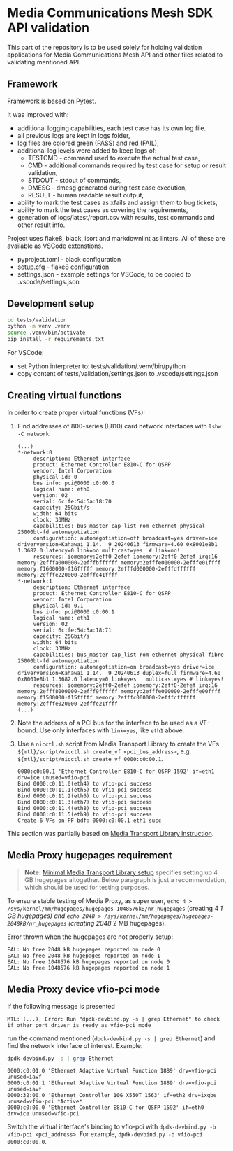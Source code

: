 # Media Communications Mesh SDK API validation

This part of the repository is to be used solely for holding validation applications for Media Communications Mesh API and other files related to validating mentioned API.

## Framework

Framework is based on Pytest.

It was improved with:

- additional logging capabilities, each test case has its own log file.
- all previous logs are kept in logs folder,
- log files are colored green (PASS) and red (FAIL),
- additional log levels were added to keep logs of:
  - TESTCMD - command used to execute the actual test case,
  - CMD - additional commands required by test case for setup or result validation,
  - STDOUT - stdout of commands,
  - DMESG - dmesg generated during test case execution,
  - RESULT - human readable result output,
- ability to mark the test cases as xfails and assign them to bug tickets,
- ability to mark the test cases as covering the requirements,
- generation of logs/latest/report.csv with results, test commands and other result info.

Project uses flake8, black, isort and markdownlint as linters. All of these are available as VSCode extenstions.

- pyproject.toml - black configuration
- setup.cfg - flake8 configuration
- settings.json - example settings for VSCode, to be copied to .vscode/settings.json

## Development setup

```bash
cd tests/validation
python -m venv .venv
source .venv/bin/activate
pip install -r requirements.txt
```

For VSCode:

- set Python interpreter to: tests/validation/.venv/bin/python
- copy content of tests/validation/settings.json to .vscode/settings.json

## Creating virtual functions

In order to create proper virtual functions (VFs):

1. Find addresses of 800-series (E810) card network interfaces with `lshw -C network`:

    ```text
    (...)
    *-network:0
         description: Ethernet interface
         product: Ethernet Controller E810-C for QSFP
         vendor: Intel Corporation
         physical id: 0
         bus info: pci@0000:c0:00.0
         logical name: eth0
         version: 02
         serial: 6c:fe:54:5a:18:70
         capacity: 25Gbit/s
         width: 64 bits
         clock: 33MHz
         capabilities: bus_master cap_list rom ethernet physical 25000bt-fd autonegotiation
         configuration: autonegotiation=off broadcast=yes driver=ice driverversion=Kahawai_1.14.  9_20240613 firmware=4.60 0x8001e8b1 1.3682.0 latency=0 link=no multicast=yes  # link=no!
         resources: iomemory:2eff0-2efef iomemory:2eff0-2efef irq:16   memory:2efffa000000-2efffbffffff memory:2efffe010000-2efffe01ffff   memory:f1600000-f16fffff memory:2efffd000000-2efffdffffff   memory:2efffe220000-2efffe41ffff
    *-network:1
         description: Ethernet interface
         product: Ethernet Controller E810-C for QSFP
         vendor: Intel Corporation
         physical id: 0.1
         bus info: pci@0000:c0:00.1
         logical name: eth1
         version: 02
         serial: 6c:fe:54:5a:18:71
         capacity: 25Gbit/s
         width: 64 bits
         clock: 33MHz
         capabilities: bus_master cap_list rom ethernet physical fibre 25000bt-fd autonegotiation
         configuration: autonegotiation=on broadcast=yes driver=ice driverversion=Kahawai_1.14.  9_20240613 duplex=full firmware=4.60 0x8001e8b1 1.3682.0 latency=0 link=yes   multicast=yes # link=yes!
         resources: iomemory:2eff0-2efef iomemory:2eff0-2efef irq:16   memory:2efff8000000-2efff9ffffff memory:2efffe000000-2efffe00ffff   memory:f1500000-f15fffff memory:2efffc000000-2efffcffffff   memory:2efffe020000-2efffe21ffff
    (...)
    ```

2. Note the address of a PCI bus for the interface to be used as a VF-bound. Use only interfaces with `link=yes`, like `eth1` above.
3. Use a `nicctl.sh` script from Media Transport Library to create the VFs `${mtl}/script/nicctl.sh create_vf <pci_bus_address>`, e.g. `${mtl}/script/nicctl.sh create_vf 0000:c0:00.1`.

    ```text
    0000:c0:00.1 'Ethernet Controller E810-C for QSFP 1592' if=eth1 drv=ice unused=vfio-pci
    Bind 0000:c0:11.0(eth4) to vfio-pci success
    Bind 0000:c0:11.1(eth5) to vfio-pci success
    Bind 0000:c0:11.2(eth6) to vfio-pci success
    Bind 0000:c0:11.3(eth7) to vfio-pci success
    Bind 0000:c0:11.4(eth8) to vfio-pci success
    Bind 0000:c0:11.5(eth9) to vfio-pci success
    Create 6 VFs on PF bdf: 0000:c0:00.1 eth1 succ
    ```

This section was partially based on [Media Transport Library instruction](https://github.com/OpenVisualCloud/Media-Transport-Library/blob/main/doc/run.md#321-create-intel-e810-vfs-and-bind-to-dpdk-pmd).

## Media Proxy hugepages requirement

> **Note:** [Minimal Media Transport Library setup](https://github.com/OpenVisualCloud/Media-Transport-Library/blob/main/doc/run.md#4-setup-hugepage) specifies setting up 4 GB hugepages altogether. Below paragraph is just a recommendation, which should be used for testing purposes.

To ensure stable testing of Media Proxy, as super user, `echo 4 > /sys/kernel/mm/hugepages/hugepages-1048576kB/nr_hugepages` (creating 4 *1 GB hugepages) and `echo 2048 > /sys/kernel/mm/hugepages/hugepages-2048kB/nr_hugepages` (creating 2048* 2 MB hugepages).

Error thrown when the hugepages are not properly setup:

```text
EAL: No free 2048 kB hugepages reported on node 0
EAL: No free 2048 kB hugepages reported on node 1
EAL: No free 1048576 kB hugepages reported on node 0
EAL: No free 1048576 kB hugepages reported on node 1
```

## Media Proxy device vfio-pci mode

If the following message is presented

```text
MTL: (...), Error: Run "dpdk-devbind.py -s | grep Ethernet" to check if other port driver is ready as vfio-pci mode
```

run the command mentioned (`dpdk-devbind.py -s | grep Ethernet`) and find the network interface of interest. Example:

```bash
dpdk-devbind.py -s | grep Ethernet
```
```text
0000:c0:01.0 'Ethernet Adaptive Virtual Function 1889' drv=vfio-pci unused=iavf
0000:c0:01.1 'Ethernet Adaptive Virtual Function 1889' drv=vfio-pci unused=iavf
0000:32:00.0 'Ethernet Controller 10G X550T 1563' if=eth2 drv=ixgbe unused=vfio-pci *Active*
0000:c0:00.0 'Ethernet Controller E810-C for QSFP 1592' if=eth0 drv=ice unused=vfio-pci 
```

Switch the virtual interface's binding to vfio-pci with `dpdk-devbind.py -b vfio-pci <pci_address>`. For example, `dpdk-devbind.py -b vfio-pci 0000:c0:00.0`.
